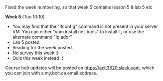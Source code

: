 Fixed the week numbering, so that week 5 contains lesson 5 & lab 5 etc

**Week 5** (Tue 10:10)  
- You may find that the "ifconfig" command is not present in your server VM.
You can either "yum install net-tools" to install it, or use the
alternate command "ip addr"
- Lab 5 posted
- Reading for the week posted. 
- No survey this week :)
- Quiz this week instead :(


Course hub updates will be posted on https://acit3620.slack.com, which you
can join with a my.bcit.ca email address.
